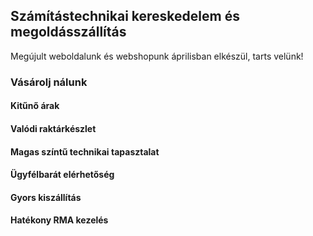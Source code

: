 ## Számítástechnikai kereskedelem és megoldásszállítás

Megújult weboldalunk és webshopunk áprilisban elkészül, tarts velünk!

### Vásárolj nálunk

#### Kitűnő árak 
#### Valódi raktárkészlet
#### Magas színtű technikai tapasztalat
#### Ügyfélbarát elérhetőség
#### Gyors kiszállítás 
#### Hatékony RMA kezelés
